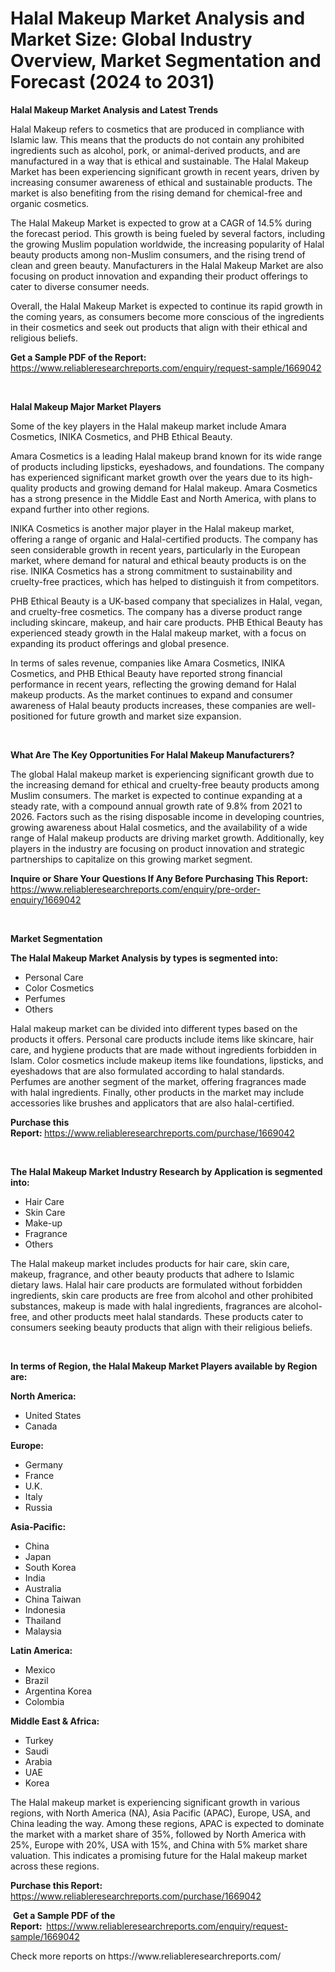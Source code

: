 <p><h1>Halal Makeup Market Analysis and Market Size: Global Industry Overview, Market Segmentation and Forecast (2024 to 2031)</h1></p><p><strong>Halal Makeup Market Analysis and Latest Trends</strong></p>
<p><p>Halal Makeup refers to cosmetics that are produced in compliance with Islamic law. This means that the products do not contain any prohibited ingredients such as alcohol, pork, or animal-derived products, and are manufactured in a way that is ethical and sustainable. The Halal Makeup Market has been experiencing significant growth in recent years, driven by increasing consumer awareness of ethical and sustainable products. The market is also benefiting from the rising demand for chemical-free and organic cosmetics.</p><p>The Halal Makeup Market is expected to grow at a CAGR of 14.5% during the forecast period. This growth is being fueled by several factors, including the growing Muslim population worldwide, the increasing popularity of Halal beauty products among non-Muslim consumers, and the rising trend of clean and green beauty. Manufacturers in the Halal Makeup Market are also focusing on product innovation and expanding their product offerings to cater to diverse consumer needs.</p><p>Overall, the Halal Makeup Market is expected to continue its rapid growth in the coming years, as consumers become more conscious of the ingredients in their cosmetics and seek out products that align with their ethical and religious beliefs.</p></p>
<p><strong>Get a Sample PDF of the Report:&nbsp;</strong> <a href="https://www.reliableresearchreports.com/enquiry/request-sample/1669042">https://www.reliableresearchreports.com/enquiry/request-sample/1669042</a></p>
<p>&nbsp;</p>
<p><strong>Halal Makeup Major Market Players</strong></p>
<p><p>Some of the key players in the Halal makeup market include Amara Cosmetics, INIKA Cosmetics, and PHB Ethical Beauty.</p><p>Amara Cosmetics is a leading Halal makeup brand known for its wide range of products including lipsticks, eyeshadows, and foundations. The company has experienced significant market growth over the years due to its high-quality products and growing demand for Halal makeup. Amara Cosmetics has a strong presence in the Middle East and North America, with plans to expand further into other regions.</p><p>INIKA Cosmetics is another major player in the Halal makeup market, offering a range of organic and Halal-certified products. The company has seen considerable growth in recent years, particularly in the European market, where demand for natural and ethical beauty products is on the rise. INIKA Cosmetics has a strong commitment to sustainability and cruelty-free practices, which has helped to distinguish it from competitors.</p><p>PHB Ethical Beauty is a UK-based company that specializes in Halal, vegan, and cruelty-free cosmetics. The company has a diverse product range including skincare, makeup, and hair care products. PHB Ethical Beauty has experienced steady growth in the Halal makeup market, with a focus on expanding its product offerings and global presence.</p><p>In terms of sales revenue, companies like Amara Cosmetics, INIKA Cosmetics, and PHB Ethical Beauty have reported strong financial performance in recent years, reflecting the growing demand for Halal makeup products. As the market continues to expand and consumer awareness of Halal beauty products increases, these companies are well-positioned for future growth and market size expansion.</p></p>
<p>&nbsp;</p>
<p><strong>What Are The Key Opportunities For Halal Makeup Manufacturers?</strong></p>
<p><p>The global Halal makeup market is experiencing significant growth due to the increasing demand for ethical and cruelty-free beauty products among Muslim consumers. The market is expected to continue expanding at a steady rate, with a compound annual growth rate of 9.8% from 2021 to 2026. Factors such as the rising disposable income in developing countries, growing awareness about Halal cosmetics, and the availability of a wide range of Halal makeup products are driving market growth. Additionally, key players in the industry are focusing on product innovation and strategic partnerships to capitalize on this growing market segment.</p></p>
<p><strong>Inquire or Share Your Questions If Any Before Purchasing This Report:</strong> <a href="https://www.reliableresearchreports.com/enquiry/pre-order-enquiry/1669042">https://www.reliableresearchreports.com/enquiry/pre-order-enquiry/1669042</a></p>
<p>&nbsp;</p>
<p><strong>Market Segmentation</strong></p>
<p><strong>The Halal Makeup Market Analysis by types is segmented into:</strong></p>
<p><ul><li>Personal Care</li><li>Color Cosmetics</li><li>Perfumes</li><li>Others</li></ul></p>
<p><p>Halal makeup market can be divided into different types based on the products it offers. Personal care products include items like skincare, hair care, and hygiene products that are made without ingredients forbidden in Islam. Color cosmetics include makeup items like foundations, lipsticks, and eyeshadows that are also formulated according to halal standards. Perfumes are another segment of the market, offering fragrances made with halal ingredients. Finally, other products in the market may include accessories like brushes and applicators that are also halal-certified.</p></p>
<p><strong>Purchase this Report:&nbsp;</strong><a href="https://www.reliableresearchreports.com/purchase/1669042">https://www.reliableresearchreports.com/purchase/1669042</a></p>
<p>&nbsp;</p>
<p><strong>The Halal Makeup Market Industry Research by Application is segmented into:</strong></p>
<p><ul><li>Hair Care</li><li>Skin Care</li><li>Make-up</li><li>Fragrance</li><li>Others</li></ul></p>
<p><p>The Halal makeup market includes products for hair care, skin care, makeup, fragrance, and other beauty products that adhere to Islamic dietary laws. Halal hair care products are formulated without forbidden ingredients, skin care products are free from alcohol and other prohibited substances, makeup is made with halal ingredients, fragrances are alcohol-free, and other products meet halal standards. These products cater to consumers seeking beauty products that align with their religious beliefs.</p></p>
<p>&nbsp;</p>
<p><strong>In terms of Region, the Halal Makeup Market Players available by Region are:</strong></p>
<p>
    <p> <strong> North America: </strong>
        <ul>
            <li>United States</li>
            <li>Canada</li>
        </ul>
        </p> 
    <p> <strong> Europe: </strong>
        <ul>
            <li>Germany</li>
            <li>France</li>
            <li>U.K.</li>
            <li>Italy</li>
            <li>Russia</li>
        </ul>
        </p> 
    <p> <strong> Asia-Pacific: </strong>
        <ul>
            <li>China</li>
            <li>Japan</li>
            <li>South Korea</li>
            <li>India</li>
            <li>Australia</li>
            <li>China Taiwan</li>
            <li>Indonesia</li>
            <li>Thailand</li>
            <li>Malaysia</li>
        </ul>
        </p> 
    <p> <strong> Latin America: </strong>
        <ul>
            <li>Mexico</li>
            <li>Brazil</li>
            <li>Argentina Korea</li>
            <li>Colombia</li>
        </ul>
        </p> 
    <p> <strong> Middle East & Africa: </strong>
        <ul>
            <li>Turkey</li>
            <li>Saudi</li>
            <li>Arabia</li>
            <li>UAE</li>
            <li>Korea</li>
        </ul>
    </p>
    </p>
<p><p>The Halal makeup market is experiencing significant growth in various regions, with North America (NA), Asia Pacific (APAC), Europe, USA, and China leading the way. Among these regions, APAC is expected to dominate the market with a market share of 35%, followed by North America with 25%, Europe with 20%, USA with 15%, and China with 5% market share valuation. This indicates a promising future for the Halal makeup market across these regions.</p></p>
<p><strong>Purchase this Report: </strong><a href="https://www.reliableresearchreports.com/purchase/1669042">https://www.reliableresearchreports.com/purchase/1669042</a></p>
<p>&nbsp;<strong>Get a Sample PDF of the Report:&nbsp;&nbsp;</strong><a href="https://www.reliableresearchreports.com/enquiry/request-sample/1669042">https://www.reliableresearchreports.com/enquiry/request-sample/1669042</a></p>
<p><strong></strong></p>
<p>Check more reports on https://www.reliableresearchreports.com/</p>